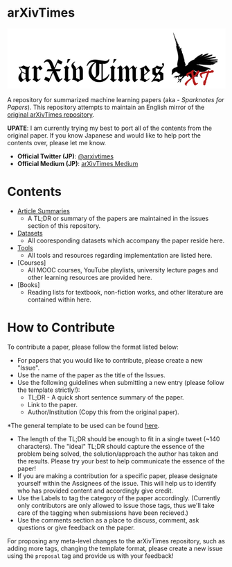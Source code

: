 # arXivTimes

![arXivTimesLogo.PNG](./arXivTimesLogo.png)

A repository for summarized machine learning papers (aka - *Sparknotes for Papers*). This repository attempts to maintain an English mirror of the [original arXivTimes repository](https://github.com/arXivTimes/arXivTimes).

**UPATE**: I am currently trying my best to port all of the contents from the original paper. If you know Japanese and would like to help port the contents over, please let me know.

* **Official Twitter (JP)**: [@arxivtimes](https://twitter.com/arxivtimes)
* **Official Medium (JP)**: [arXivTimes Medium](https://medium.com/@arxivtimes)

# Contents

* [Article Summaries](https://github.com/yutarochan/arXivTimes/issues)
  * A TL;DR or summary of the papers are maintained in the issues section of this repository.
* [Datasets](https://github.com/yutarochan/arXivTimes/tree/master/datasets)
  * All cooresponding datasets which accompany the paper reside here.
* [Tools](https://github.com/yutarochan/arXivTimes/tree/master/tools)
  * All tools and resources regarding implementation are listed here.
* [Courses]
  * All MOOC courses, YouTube playlists, university lecture pages and other learning resources are provided here. 
* [Books]
  * Reading lists for textbook, non-fiction works, and other literature are contained within here.

# How to Contribute

To contribute a paper, please follow the format listed below:

* For papers that you would like to contribute, please create a new "Issue".
* Use the name of the paper as the title of the Issues.
* Use the following guidelines when submitting a new entry (please follow the template strictly!):
  * TL;DR - A quick short sentence summary of the paper.
  * Link to the paper.
  * Author/Institution (Copy this from the original paper).
  
*The general template to be used can be found [here](./ISSUE_TEMPLATE.md).
* The length of the TL;DR should be enough to fit in a single tweet (~140 characters). The "ideal" TL;DR should capture the essence of the problem being solved, the solution/approach the author has taken and the results. Please try your best to help communicate the essence of the paper!
* If you are making a contribution for a specific paper, please designate yourself within the Assignees of the issue. This will help us to identify who has provided content and accordingly give credit.
* Use the Labels to tag the category of the paper accordingly. (Currently only contributors are only allowed to issue those tags, thus we'll take care of the tagging when submissions have been recieved.)
* Use the comments section as a place to discuss, comment, ask questions or give feedback on the paper.

For proposing any meta-level changes to the arXivTimes repository, such as adding more tags, changing the template format, please create a new issue using the `proposal` tag and provide us with your feedback!
